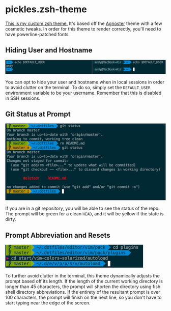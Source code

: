 # pickles.zsh-theme

[This is my custom zsh theme.](pickles.zsh-theme) It's based off the
[Agnoster](https://github.com/agnoster/agnoster-zsh-theme) theme with a few
cosmetic tweaks. In order for this theme to render correctly, you'll need to
have powerline-patched fonts.

## Hiding User and Hostname

![Default User](../.images/default_user.png)

You can opt to hide your user and hostname when in local sessions in order to
avoid clutter on the terminal. To do so, simply set the `DEFAULT_USER`
environment variable to be your username. Remember that this is disabled in SSH
sessions.

## Git Status at Prompt

![Git Status](../.images/git_dirty_index.png)

If you are in a git repository, you will be able to see the status of the repo.
The prompt will be green for a clean `HEAD`, and it will be yellow if the state
is dirty.

## Prompt Abbreviation and Resets

![Terminal Prompt Adjustment](../.images/prompt.png)

To further avoid clutter in the terminal, this theme dynamically adjusts the
prompt based off its length. If the length of the current working directory is
longer than 45 characters, the prompt will shorten the directory using fish
shell directory abbreviations. If the entirety of the resultant prompt is over
100 characters, the prompt will finish on the next line, so you don't have to
start typing near the edge of the screen.
